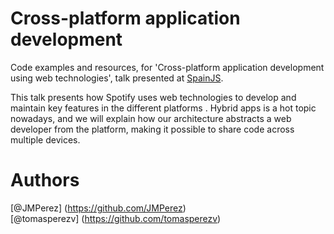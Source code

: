 Cross-platform application development
======================================

Code examples and resources, for 'Cross-platform application development using web technologies', talk presented at [SpainJS](http://spainjs.org/).

This talk presents how Spotify uses web technologies to develop and maintain key features in the different platforms .
Hybrid apps is a hot topic nowadays, and we will explain how our architecture abstracts a web developer from the platform, making it possible to share code across multiple devices.

Authors
=======
[@JMPerez] (https://github.com/JMPerez)  
[@tomasperezv] (https://github.com/tomasperezv)


